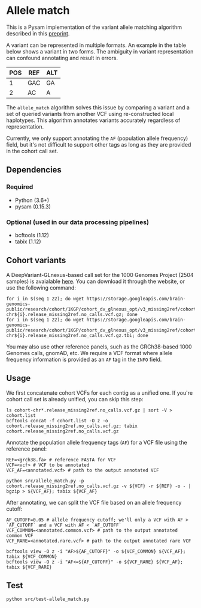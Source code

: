 # Allele match

This is a Pysam implementation of the variant allele matching algorithm described in this [preprint](https://doi.org/10.1101/2021.01.06.425550).

A variant can be represented in multiple formats. An example in the table below shows a variant in two forms. The ambiguity in variant representation can confound annotating and result in errors.

| POS | REF | ALT |
|-----|-----|-----|
| 1   | GAC | GA  |
| 2   | AC  | A   |

The `allele_match` algorithm solves this issue by comparing a variant and a set of queried variants from another VCF using re-constructed local haplotypes.
This algorithm annotates variants accurately regardless of representation.

Currently, we only support annotating the `AF` (population allele frequency) field, but it's not difficult to support other tags as long as they are provided in the cohort call set.

## Dependencies
### Required
- Python (3.6+)
- pysam (0.15.3)

### Optional (used in our data processing pipelines)
- bcftools (1.12)
- tabix (1.12)




## Cohort variants
A DeepVariant-GLnexus-based call set for the 1000 Genomes Project (2504 samples) is avaialable [here](https://console.cloud.google.com/storage/browser/brain-genomics-public/research/cohort/1KGP/cohort_dv_glnexus_opt/v3_missing2ref;tab=objects?prefix=&forceOnObjectsSortingFiltering=false).
You can download it through the website, or use the following command:

```
for i in $(seq 1 22); do wget https://storage.googleapis.com/brain-genomics-public/research/cohort/1KGP/cohort_dv_glnexus_opt/v3_missing2ref/cohort-chr${i}.release_missing2ref.no_calls.vcf.gz; done
for i in $(seq 1 22); do wget https://storage.googleapis.com/brain-genomics-public/research/cohort/1KGP/cohort_dv_glnexus_opt/v3_missing2ref/cohort-chr${i}.release_missing2ref.no_calls.vcf.gz.tbi; done
```

You may also use other reference panels, such as the GRCh38-based 1000 Genomes calls, gnomAD, etc. 
We require a VCF format where allele frequency information is provided as an `AF` tag in the `INFO` field.

## Usage
We first concatenate cohort VCFs for each contig as a unified one. If you're cohort call set is already unified, you can skip this step:
```
ls cohort-chr*.release_missing2ref.no_calls.vcf.gz | sort -V > cohort.list
bcftools concat -f cohort.list -O z -o cohort.release_missing2ref.no_calls.vcf.gz; tabix cohort.release_missing2ref.no_calls.vcf.gz
```

Annotate the population allele frequency tags (`AF`) for a VCF file using the reference panel:
```
REF=<grch38.fa> # reference FASTA for VCF
VCF=<vcf> # VCF to be annotated
VCF_AF=<annotated.vcf> # path to the output annotated VCF

python src/allele_match.py -p cohort.release_missing2ref.no_calls.vcf.gz -v ${VCF} -r ${REF} -o - | bgzip > ${VCF_AF}; tabix ${VCF_AF}
```

After annotating, we can split the VCF file based on an allele frequency cutoff:
```
AF_CUTOFF=0.05 # allele frequency cutoff; we'll only a VCF with AF > `AF_CUTOFF` and a VCF with AF < `AF_CUTOFF`
VCF_COMMON=<annotated.common.vcf> # path to the output annotated common VCF
VCF_RARE=<annotated.rare.vcf> # path to the output annotated rare VCF

bcftools view -O z -i "AF>${AF_CUTOFF}" -o ${VCF_COMMON} ${VCF_AF}; tabix ${VCF_COMMON}
bcftools view -O z -i "AF<=${AF_CUTOFF}" -o ${VCF_RARE} ${VCF_AF}; tabix ${VCF_RARE}
```

## Test
```
python src/test-allele_match.py
```
